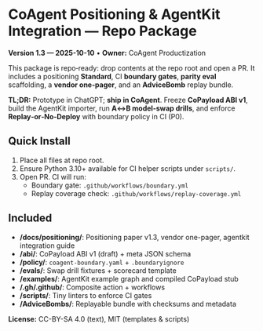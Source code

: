 # CoAgent Positioning & AgentKit Integration — Repo Package
**Version 1.3 — 2025-10-10** • **Owner:** CoAgent Productization

This package is repo‑ready: drop contents at the repo root and open a PR. It includes a positioning **Standard**, CI **boundary gates**, **parity eval** scaffolding, a **vendor one‑pager**, and an **AdviceBomb** replay bundle.

**TL;DR:** Prototype in ChatGPT; **ship in CoAgent**. Freeze **CoPayload ABI v1**, build the AgentKit importer, run **A↔B model‑swap drills**, and enforce **Replay‑or‑No‑Deploy** with boundary policy in CI (P0).

## Quick Install
1. Place all files at repo root.
2. Ensure Python 3.10+ available for CI helper scripts under `scripts/`.
3. Open PR. CI will run:
   - Boundary gate: `.github/workflows/boundary.yml`
   - Replay coverage check: `.github/workflows/replay-coverage.yml`

## Included
- **/docs/positioning/**: Positioning paper v1.3, vendor one-pager, agentkit integration guide
- **/abi/**: CoPayload ABI v1 (draft) + meta JSON schema
- **/policy/**: `coagent-boundary.yaml` + `.boundaryignore`
- **/evals/**: Swap drill fixtures + scorecard template
- **/examples/**: AgentKit example graph and compiled CoPayload stub
- **/.gh/.github/**: Composite action + workflows
- **/scripts/**: Tiny linters to enforce CI gates
- **/AdviceBombs/**: Replayable bundle with checksums and metadata

**License:** CC-BY-SA 4.0 (text), MIT (templates & scripts)